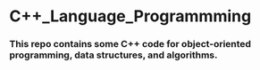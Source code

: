 # C++_Language_Programmming

### This repo contains some C++ code for object-oriented programming, data structures, and algorithms.
